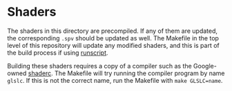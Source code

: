 # Shaders

The shaders in this directory are precompiled. If any of them are updated, the corresponding `.spv` should be updated
as well. The Makefile in the top level of this repository will update any modified shaders, and this is part of the
build process if using [runscript](https://github.com/TheOnlyMrCat/runscript).

Building these shaders requires a copy of a compiler such as the Google-owned [shaderc](https://github.com/google/shaderc).
The Makefile will try running the compiler program by name `glslc`. If this is not the correct name, run the Makefile with
`make GLSLC=name`.
